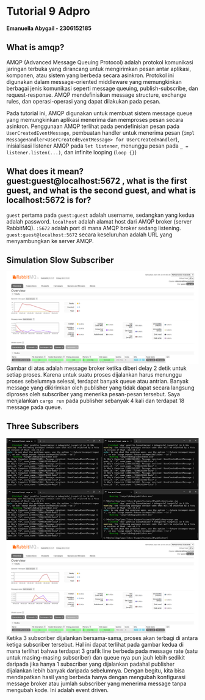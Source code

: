 # Tutorial 9 Adpro 
**Emanuella Abygail - 2306152185**

## What is amqp?
AMQP (Advanced Message Queuing Protocol) adalah protokol komunikasi jaringan terbuka yang dirancang untuk mengirimkan pesan antar aplikasi, komponen, atau sistem yang berbeda secara asinkron. Protokol ini digunakan dalam message-oriented middleware yang memungkinkan berbagai jenis komunikasi seperti message queuing, publish-subscribe, dan request-response. AMQP mendefinisikan message structure, exchange rules, dan operasi-operasi yang dapat dilakukan pada pesan.

Pada tutorial ini, AMQP digunakan untuk membuat sistem message queue yang memungkinkan aplikasi menerima dan memproses pesan secara asinkron. Penggunaan AMQP terlihat pada pendefinisian pesan pada `UserCreatedEventMessage`, pembuatan handler untuk menerima pesan (`impl MessageHandler<UserCreatedEventMessage> for UserCreatedHandler`), inisialisasi listener AMQP pada `let listener`, menunggu pesan pada `_ = listener.listen(...)`, dan infinite looping (`loop {}`)

## What does it mean? guest:guest@localhost:5672 , what is the first guest, and what is the second guest, and what is localhost:5672 is for?
`guest` pertama pada `guest:guest` adalah username, sedangkan yang kedua adalah password. `localhost` adalah alamat host dari AMQP broker (server RabbitMQ). `:5672` adalah port di mana AMQP broker sedang listening. `guest:guest@localhost:5672` secara keseluruhan adalah URL yang menyambungkan ke server AMQP.

## Simulation Slow Subscriber
![Slow Subscriber](image/image.png)
Gambar di atas adalah message broker ketika diberi delay 2 detik untuk setiap proses. Karena untuk suatu proses dijalankan harus menunggu proses sebelumnya selesai, terdapat banyak queue atau antrian. Banyak message yang dikirimkan oleh publisher yang tidak dapat secara langsung diproses oleh subscriber yang menerika pesan-pesan tersebut. Saya menjalankan `cargo run` pada publisher sebanyak 4 kali dan terdapat 18 message pada queue.

## Three Subscribers
![3 subs terminal](image/image-1.png)
![3 subs message broker](image/image-2.png)
Ketika 3 subscriber dijalankan bersama-sama, proses akan terbagi di antara ketiga subscriber tersebut. Hal ini dapat terlihat pada gambar kedua di mana terlihat bahwa terdapat 3 grafik line berbeda pada message rate (satu untuk masing-masing subscriber) dan queue nya pun jauh lebih sedikit daripada jika hanya 1 subscriber yang dijalankan padahal publisher dijalankan lebih banyak daripada sebelumnya. Dengan begitu, kita bisa mendapatkan hasil yang berbeda hanya dengan mengubah konfigurasi message broker atau jumlah subscriber yang menerima message tanpa mengubah kode. Ini adalah event driven. 